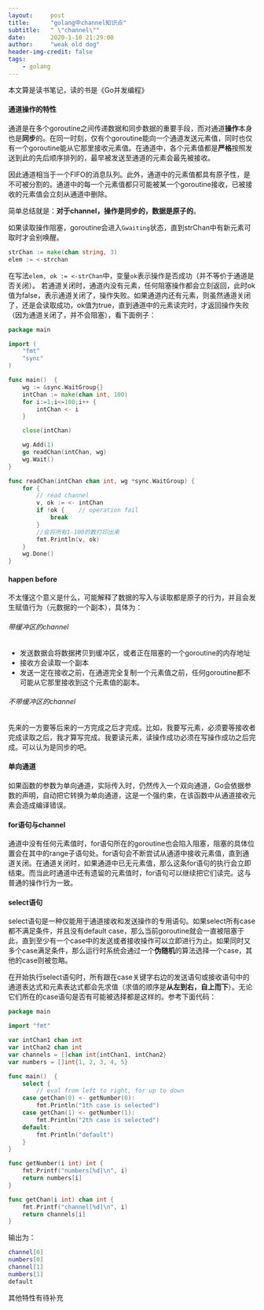 ```yaml
---
layout:     post
title:      "golang中channel知识点"
subtitle:   " \"channel\""
date:       2020-1-10 21:29:00
author:     "weak old dog"
header-img-credit: false
tags:
    - golang
---
```


本文算是读书笔记，读的书是《Go并发编程》


#### 通道操作的特性
通道是在多个goroutine之间传递数据和同步数据的重要手段，而对通道**操作**本身也是**同步**的。在同一时刻，仅有个goroutine能向一个通道发送元素值，同时也仅有一个goroutine能从它那里接收元素值。在通道中，各个元素值都是**严格**按照发送到此的先后顺序排列的，最早被发送至通道的元素会最先被接收。

因此通道相当于一个FIFO的消息队列。此外，通道中的元素值都具有原子性，是不可被分割的。通道中的每一个元素值都只可能被某一个goroutine接收，已被接收的元素值会立刻从通道中删除。

简单总结就是：**对于channel，操作是同步的，数据是原子的**。

如果读取操作阻塞，goroutine会进入`Gwaiting`状态，直到strChan中有新元素可取时才会别唤醒。
```go
strChan := make(chan string, 3)
elem := <-strchan
```
在写法`elem, ok := <-strChan`中，变量`ok`表示操作是否成功（并不等价于通道是否关闭）。
若通道关闭时，通道内没有元素，任何阻塞操作都会立刻返回，此时ok值为false，表示通道关闭了，操作失败。如果通道内还有元素，则虽然通道关闭了，还是会读取成功，ok值为true，直到通道中的元素读完时，才返回操作失败（因为通道关闭了，并不会阻塞），看下面例子：
```go
package main

import (
	"fmt"
	"sync"
)

func main()  {
	wg := &sync.WaitGroup{}
	intChan := make(chan int, 100)
	for i:=1;i<=100;i++ {
		intChan <- i
	}

	close(intChan)

	wg.Add(1)
	go readChan(intChan, wg)
	wg.Wait()
}

func readChan(intChan chan int, wg *sync.WaitGroup) {
	for {
		// read channel
		v, ok := <- intChan
		if !ok {    // operation fail
			break
        }
        //会将所有1-100的数打印出来
		fmt.Println(v, ok)
	}
	wg.Done()
}
```
#### happen before
不太懂这个意义是什么，可能解释了数据的写入与读取都是原子的行为，并且会发生赋值行为（元数据的一个副本），具体为：
###### 带缓冲区的channel
* 发送数据会将数据拷贝到缓冲区，或者正在阻塞的一个goroutine的内存地址
* 接收方会读取一个副本
* 发送一定在接收之前，在通道完全复制一个元素值之前，任何goroutine都不可能从它那里接收到这个元素值的副本。
###### 不带缓冲区的channel
先来的一方要等后来的一方完成之后才完成。比如，我要写元素，必须要等接收者完成读取之后，我才算写完成。我要读元素，读操作成功必须在写操作成功之后完成。可以认为是同步的吧。

#### 单向通道
如果函数的参数为单向通道，实际传入时，仍然传入一个双向通道，Go会依据参数的声明，自动把它转换为单向通道，这是一个强约束，在该函数中从通道接收元素会造成编译错误。

#### for语句与channel
通道中没有任何元素值时，for语句所在的goroutine也会陷入阻塞，阻塞的具体位置会在其中的range子语句处。for语句会不断尝试从通道中接收元素值，直到通道关闭。在通道关闭时，如果通道中已无元素值，那么这条for语句的执行会立即结束。而当此时通道中还有遗留的元素值时，for语句可以继续把它们读完。这与普通的操作行为一致。

#### select语句
select语句是一种仅能用于通道接收和发送操作的专用语句。如果select所有case都不满足条件，并且没有default case，那么当前goroutine就会一直被阻塞于此，直到至少有一个case中的发送或者接收操作可以立即进行为止。如果同时又多个case满足条件，那么运行时系统会通过一个**伪随机**的算法选择一个case，其他的case则被忽略。

在开始执行select语句时，所有跟在case关键字右边的发送语句或接收语句中的通道表达式和元素表达式都会先求值（求值的顺序是**从左到右，自上而下**）。无论它们所在的case语句是否有可能被选择都是这样的。参考下面代码：
```go
package main

import "fmt"

var intChan1 chan int
var intChan2 chan int
var channels = []chan int{intChan1, intChan2}
var numbers = []int{1, 2, 3, 4, 5}

func main()  {
	select {
        // eval from left to right, for up to down
	case getChan(0) <- getNumber(0):
		fmt.Println("1th case is selected")
	case getChan(1) <- getNumber(1):
		fmt.Println("2th case is selected")
	default:
		fmt.Println("default")
	}
}

func getNumber(i int) int {
	fmt.Printf("numbers[%d]\n", i)
	return numbers[i]
}

func getChan(i int) chan int {
	fmt.Printf("channel[%d]\n", i)
	return channels[i]
}
```
输出为：
```bash
channel[0]
numbers[0]
channel[1]
numbers[1]
default
```
其他特性有待补充